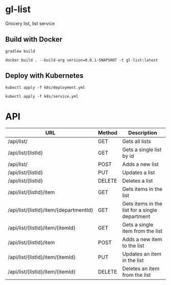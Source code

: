 # gl-list
Grocery list, list service

## Build with Docker

`gradlew build`

`docker build . --build-arg version=0.0.1-SNAPSHOT -t gl-list:latest`

## Deploy with Kubernetes

`kubectl apply -f k8s/deployment.yml`

`kubectl apply -f k8s/service.yml`

# API

| URL                                    | Method | Description                                    |
| -------------------------------------- | ------ | ---------------------------------------------- |
| /api/list/                             |GET     | Gets all lists                                 |
| /api/list/{listId}                     |GET     | Gets a single list by id                       |
| /api/list/                             |POST    | Adds a new list                                |
| /api/list/{listId}                     |PUT     | Updates a list                                 |
| /api/list/{listId}                     |DELETE  | Deletes a list                                 |
| /api/list/{listId}/item                |GET     | Gets items in the list                         |
| /api/list/{listId}/item/{departmentId} |GET     | Gets items in the list for a single department |
| /api/list/{listId}/item/{itemId}       |GET     | Gets a single item from the list               |
| /api/list/{listId}/item                |POST    | Adds a new item to the list                    |
| /api/list/{listId}/item/{itemId}       |PUT     | Updates an item in the list                    |
| /api/list/{listId}/item/{itemId}       |DELETE  | Deletes an item from the list                  |